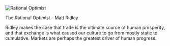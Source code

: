 <img src="../../public/images/book_covers/rational_optimist.jpg" id="cover" alt="Rational Optimist"/>
<p id="title">The Rational Optimist - Matt Ridley</p>

Ridley makes the case that trade is the ultimate source of human prosperity, and that exchange is what caused our culture to go from mostly static to cumulative.
Markets are perhaps the greatest driver of human progress.
